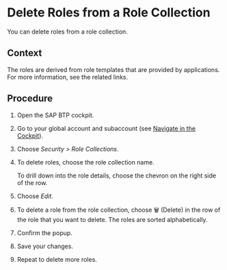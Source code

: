 <!-- loiob06be741650040eb82612bc8c1c31de0 -->

<link rel="stylesheet" type="text/css" href="../css/sap-icons.css"/>

# Delete Roles from a Role Collection

You can delete roles from a role collection.



<a name="loiob06be741650040eb82612bc8c1c31de0__context_ppw_4qv_qlb"/>

## Context

The roles are derived from role templates that are provided by applications. For more information, see the related links.



<a name="loiob06be741650040eb82612bc8c1c31de0__steps_qpw_4qv_qlb"/>

## Procedure

1.  Open the SAP BTP cockpit.

2.  Go to your global account and subaccount \(see [Navigate in the Cockpit](navigate-in-the-cockpit-0874895.md)\).

3.  Choose *Security* \> *Role Collections*.

4.  To delete roles, choose the role collection name.

    To drill down into the role details, choose the chevron on the right side of the row.

5.  Choose *Edit*.

6.  To delete a role from the role collection, choose :wastebasket: \(Delete\) in the row of the role that you want to delete. The roles are sorted alphabetically.

7.  Confirm the popup.

8.  Save your changes.

9.  Repeat to delete more roles.


